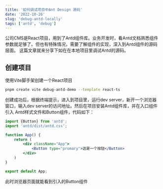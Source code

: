 ```yaml
---
title: '如何调试项目中Ant Design 源码'
date: '2022-10-26'
slug: 'debug-antd-locally'
tags: ['antd', 'debug']
---
```


公司CMS是React项目，用到了Antd组件库。业务开发时，看Antd文档熟悉组件参数就足够了。但也有特殊情况，需要了解组件的实现，深入到Antd组件的源码层面。
这篇文章就来分享下如在在本地项目里调试Antd的源码。

## 创建项目

使用Vite脚手架创建一个React项目

```bash
pnpm create vite debug-antd-demo --template react-ts
```

创建成功后，根据终端提示，进入到项目里，运行dev server，新开一个浏览器窗口，输入dev server的访问地址。然后在项目安装Antd组件库，并在入口组件引入
Antd样式文件和Button组件，代码如下：

```jsx
import {Button} from 'antd';
import 'antd/dist/antd.css';

function App() {
    return (
        <div className="App">
            <Button type="promary">这是一个按钮</Button>
        </div>
    )
}

export default App;
```

此时浏览器页面就能看到引入的Button组件
